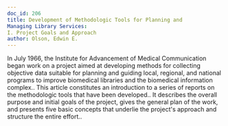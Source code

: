 ```yaml
---
doc_id: 206
title: Development of Methodologic Tools for Planning and 
Managing Library Services:
I. Project Goals and Approach
author: Olson, Edwin E.
---
```


In July 1966, the Institute for Advancement of Medical Communication began
work on a project aimed at developing methods for collecting objective data
suitable for planning and guiding local, regional, and national programs to 
improve biomedical libraries and the biomedical information complex.. This
article constitutes an introduction to a series of reports on the methodologic
tools that have been developed.. It describes the overall purpose and initial 
goals of the project, gives the general plan of the work, and presents five
basic concepts that underlie the project's approach and structure the entire
effort..